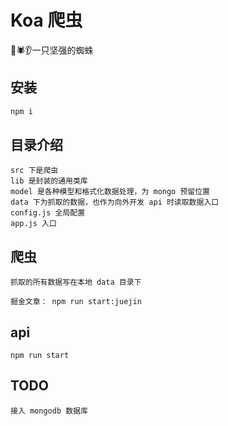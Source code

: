 # Koa 爬虫

🚀🕷️👂一只坚强的蜘蛛

## 安装

```html
npm i
```

## 目录介绍

```
src 下是爬虫
lib 是封装的通用类库
model 是各种模型和格式化数据处理，为 mongo 预留位置
data 下为抓取的数据，也作为向外开发 api 时读取数据入口
config.js 全局配置
app.js 入口
```

## 爬虫

```
抓取的所有数据写在本地 data 目录下

掘金文章： npm run start:juejin
```

## api

```
npm run start
```

## TODO

```
接入 mongodb 数据库
```